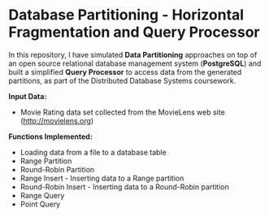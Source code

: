 # Database Partitioning - Horizontal Fragmentation and Query Processor

In this repository, I have simulated **Data Partitioning** approaches on top of an open source relational database management system (**PostgreSQL**) and built a simplified **Query Processor** to access data from the generated partitions, as part of the Distributed Database Systems coursework. 

**Input Data:** 
* Movie Rating data set collected from the MovieLens web site (http://movielens.org)

**Functions Implemented:**

* Loading data from a file to a database table
* Range Partition
* Round-Robin Partition
* Range Insert - Inserting data to a Range partition
* Round-Robin Insert - Inserting data to a Round-Robin partition
* Range Query
* Point Query





